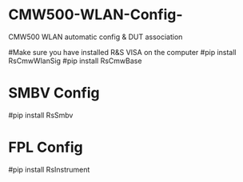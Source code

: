 # CMW500-WLAN-Config-
CMW500 WLAN automatic config &amp; DUT association

#Make sure you have installed R&S VISA on the computer
#pip install RsCmwWlanSig 
#pip install RsCmwBase

# SMBV Config
#pip install RsSmbv 

# FPL Config
#pip install RsInstrument 
